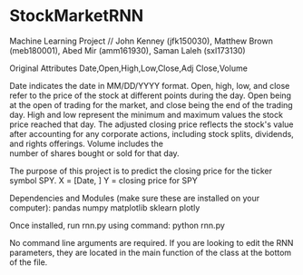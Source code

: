 # StockMarketRNN
Machine Learning Project // John Kenney (jfk150030),  Matthew Brown (meb180001), Abed Mir (amm161930), Saman Laleh (sxl173130)

Original Attributes
Date,Open,High,Low,Close,Adj Close,Volume

Date indicates the date in MM/DD/YYYY format. Open, high, low, and close refer to the price of the stock at different points during the day. Open being at the open of trading for the market, and close being the end of the trading day. High and low represent the minimum and maximum values the stock price reached that day. The adjusted closing price reflects the stock's value after accounting for any corporate actions, including stock splits, dividends, and rights offerings. Volume includes the  
number of shares bought or sold for that day.

The purpose of this project is to predict the closing price for the ticker symbol SPY.
X = [Date, ]
Y = closing price for SPY

Dependencies and Modules (make sure these are installed on your computer):
pandas
numpy
matplotlib
sklearn
plotly

Once installed, run rnn.py using command:
python rnn.py

No command line arguments are required. If you are looking to edit the RNN parameters, they are located in the main function of the class at the bottom of the file.

